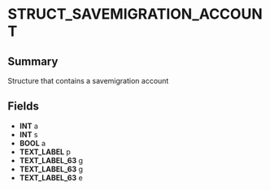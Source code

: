 # STRUCT_SAVEMIGRATION_ACCOUNT

## Summary
Structure that contains a savemigration account

## Fields
* **INT** a
* **INT** s
* **BOOL** a
* **TEXT_LABEL** p
* **TEXT_LABEL_63** g
* **TEXT_LABEL_63** g
* **TEXT_LABEL_63** e